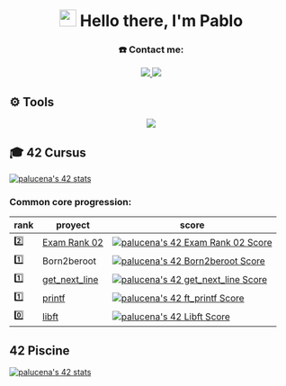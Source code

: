 <h1 align="center">
  <img src="https://github.com/blackcater/blackcater/raw/main/images/Hi.gif" height="30">
  Hello there, I'm Pablo
</h1>

<h3 align="center">☎️ Contact me:</h3>
 <p align="center">
  <a href="https://www.linkedin.com/in/pablo-lucena-gonz%C3%A1lez-34a172213/">
    <img src="https://skillicons.dev/icons?i=linkedin&perline=3" />
  </a>
  <a href="https://instagram.com/mr.lucena/">
    <img src="https://skillicons.dev/icons?i=instagram&perline=3" />
  </a>
</p>

<h2>⚙️ Tools</h2>
<p align="center">
  <a href="https://skillicons.dev">
    <img src="https://skillicons.dev/icons?i=autocad,arduino,vscode,bash,c,css,html,js&perline=4" />
  </a>
</p>

<h2>🎓 42 Cursus</h2>

[![palucena's 42 stats](https://badge.mediaplus.ma/greenbinary/palucena?1337Badge=off&UM6P=off)](https://github.com/oakoudad/badge42)
  
### Common core progression:
| rank  | proyect | score|
| ---   | --- | --- |
|2️⃣|[Exam Rank 02](https://github.com/PaLucena/Exam-Rank-02)| [![palucena's 42 Exam Rank 02 Score](https://badge42.vercel.app/api/v2/clh0rcvvr004008ms8n3f7co8/project/3115751)](https://github.com/JaeSeoKim/badge42) |
|1️⃣|Born2beroot| [![palucena's 42 Born2beroot Score](https://badge42.vercel.app/api/v2/clh0rcvvr004008ms8n3f7co8/project/3103684)](https://github.com/JaeSeoKim/badge42) |
|1️⃣|[get_next_line](https://github.com/PaLucena/get_next_line)| [![palucena's 42 get_next_line Score](https://badge42.vercel.app/api/v2/clh0rcvvr004008ms8n3f7co8/project/3081812)](https://github.com/JaeSeoKim/badge42) |
|1️⃣|[printf](https://github.com/PaLucena/printf)| [![palucena's 42 ft_printf Score](https://badge42.vercel.app/api/v2/clh0rcvvr004008ms8n3f7co8/project/3080536)](https://github.com/JaeSeoKim/badge42) |
|0️⃣|[libft](https://github.com/PaLucena/libft)| [![palucena's 42 Libft Score](https://badge42.vercel.app/api/v2/clh0rcvvr004008ms8n3f7co8/project/3069821)](https://github.com/JaeSeoKim/badge42) |

<h2>42 Piscine</h2>

[![palucena's 42 stats](https://badge42.vercel.app/api/v2/clh0rcvvr004008ms8n3f7co8/stats?cursusId=9&coalitionId=216)](https://github.com/JaeSeoKim/badge42)
